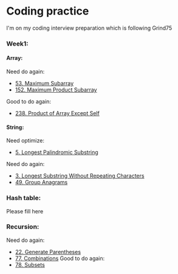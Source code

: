 # Coding practice

I'm on my coding interview preparation which is following Grind75

### Week1:

#### Array:
Need do again:
* [53. Maximum Subarray](https://leetcode.com/problems/maximum-subarray/)
* [152. Maximum Product Subarray](https://leetcode.com/problems/maximum-product-subarray/)

Good to do again:
* [238. Product of Array Except Self](https://leetcode.com/problems/product-of-array-except-self/)


#### String:
Need optimize:
* [5. Longest Palindromic Substring](https://leetcode.com/problems/longest-palindromic-substring/)

Need do again:
* [3. Longest Substring Without Repeating Characters](https://leetcode.com/problems/longest-substring-without-repeating-characters/)
* [49. Group Anagrams](https://leetcode.com/problems/group-anagrams/)

### Hash table:
Please fill here

### Recursion:
Need do again:
* [22. Generate Parentheses](https://leetcode.com/problems/generate-parentheses/)
* [77. Combinations](https://leetcode.com/problems/combinations/)
Good to do again:
* [78. Subsets](https://leetcode.com/problems/subsets/)